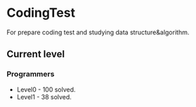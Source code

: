 # CodingTest

For prepare coding test and studying data structure&algorithm.

## Current level

### Programmers

- Level0 - 100 solved.
- Level1 - 38 solved.
